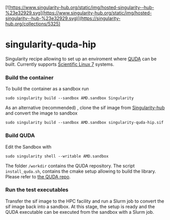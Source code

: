 [![https://www.singularity-hub.org/static/img/hosted-singularity--hub-%23e32929.svg](https://www.singularity-hub.org/static/img/hosted-singularity--hub-%23e32929.svg)](https://singularity-hub.org/collections/5325)
# singularity-quda-hip
Singularity recipe allowing to set up an enviroment where [QUDA](https://github.com/lattice/quda/tree/feature/hip-compile-fixes) can be built. Currently supports [Scientific Linux 7](https://hub.docker.com/r/scientificlinux/sl) systems.
### Build the container
To build the container as a sandbox run

    sudo singularity build --sandbox AMD.sandbox Singularity

As an alternative (recommended) , clone the sif image from [Singularity-hub](https://singularity-hub.org/collections/5325) and convert the image to sandbox 

    sudo singularity build --sandbox AMD.sandbox singularity-quda-hip.sif

### Build QUDA

Edit the Sandbox with

    sudo singularity shell --writable AMD.sandbox

The folder `/workdir` contains the QUDA repository. The script `install_quda.sh`, contains the cmake setup allowing to build the library. 
Please refer to [the QUDA repo](https://github.com/lattice/quda/blob/feature/hip-compile-fixes/HIP_NOTES.md).

### Run the test executables

Transfer the sif image to the HPC facility and run a Slurm job to convert the sif image back into a sandbox. 
At this stage, the setup is ready and the QUDA executable can be executed from the sandbox with a Slurm job.
